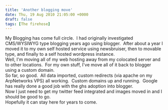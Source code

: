 ```yaml
---
title: 'Another blogging move'
date: Thu, 19 Aug 2010 21:05:00 +0000
draft: false
tags: [The firehose]
---
```


My Blogging has come full circle.  I had originally investigated CMS/WYSIWYG type blogging years ago using blogger.  After about a year I moved it to my own self hosted service using newsbruiser, then to movable type, and finally to a self hosted wordpress instance.  
Well, I'm moving all of my web hosting away from my colocated server and to other locations.  For my own stuff, I've move all of it back to blogger using a custom domain.  
So far, so good.  All data imported, custom redirects (via apache on my ArpNetworks VPS) all working.  Custom domains up and running.  Google has really done a good job with the ghs adoption into blogger.  
Now I just need to get my twitter feed integrated and images moved in and I should be good to go.  
Hopefully it can stay here for years to come.